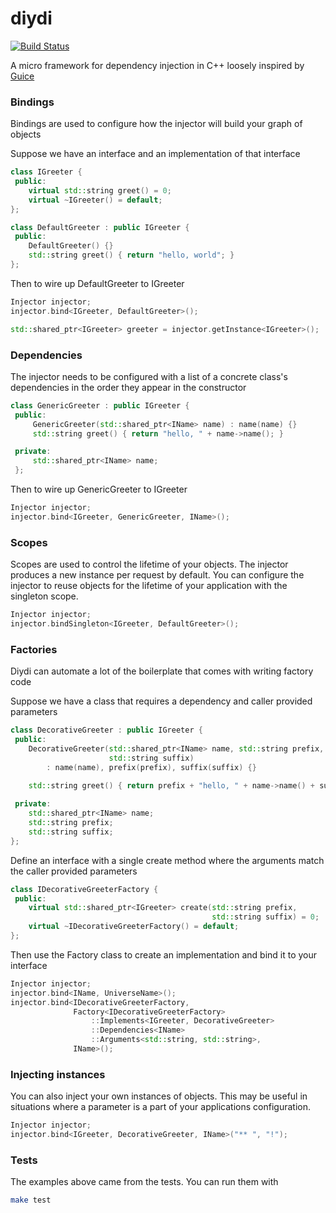# diydi

[![Build Status](https://travis-ci.org/kylewalters18/diydi.svg?branch=master)](https://travis-ci.org/kylewalters18/diydi)

A micro framework for dependency injection in C++ loosely inspired by [Guice](https://github.com/google/guice)

### Bindings

  Bindings are used to configure how the injector will build your graph of objects
  
  Suppose we have an interface and an implementation of that interface
  
  ```cpp
  class IGreeter {
   public:
      virtual std::string greet() = 0;
      virtual ~IGreeter() = default;
  };
  
  class DefaultGreeter : public IGreeter {
   public:
      DefaultGreeter() {}
      std::string greet() { return "hello, world"; }
  };
  ```
  
  Then to wire up DefaultGreeter to IGreeter
  
  ```cpp
  Injector injector;
  injector.bind<IGreeter, DefaultGreeter>();
  
  std::shared_ptr<IGreeter> greeter = injector.getInstance<IGreeter>();
  ```

### Dependencies

  The injector needs to be configured with a list of a concrete class's dependencies in the order they appear in the constructor

  ```cpp
  class GenericGreeter : public IGreeter {
   public:
       GenericGreeter(std::shared_ptr<IName> name) : name(name) {}
       std::string greet() { return "hello, " + name->name(); }

   private:
       std::shared_ptr<IName> name;
   };
   ```
   
   Then to wire up GenericGreeter to IGreeter
  
   ```cpp
   Injector injector;
   injector.bind<IGreeter, GenericGreeter, IName>();
   ```
  
### Scopes

  Scopes are used to control the lifetime of your objects. The injector produces a new instance per request by default. You can configure the injector to reuse objects for the lifetime of your application with the singleton scope.
  
  ```cpp
  Injector injector;
  injector.bindSingleton<IGreeter, DefaultGreeter>();
  ```
  
### Factories

  Diydi can automate a lot of the boilerplate that comes with writing factory code
  
  Suppose we have a class that requires a dependency and caller provided parameters
  
  ```cpp
  class DecorativeGreeter : public IGreeter {
   public:
      DecorativeGreeter(std::shared_ptr<IName> name, std::string prefix,
                        std::string suffix)
          : name(name), prefix(prefix), suffix(suffix) {}
      
      std::string greet() { return prefix + "hello, " + name->name() + suffix; }

   private:
      std::shared_ptr<IName> name;
      std::string prefix;
      std::string suffix;
  };
  ```
  
  Define an interface with a single create method where the arguments match the caller provided parameters
  
  ```cpp
  class IDecorativeGreeterFactory {
   public:
      virtual std::shared_ptr<IGreeter> create(std::string prefix,
                                               std::string suffix) = 0;
      virtual ~IDecorativeGreeterFactory() = default;
  };
  ```
  
  Then use the Factory class to create an implementation and bind it to your interface
  
  ```cpp
  Injector injector;
  injector.bind<IName, UniverseName>();
  injector.bind<IDecorativeGreeterFactory,
                Factory<IDecorativeGreeterFactory>
                    ::Implements<IGreeter, DecorativeGreeter>
                    ::Dependencies<IName>
                    ::Arguments<std::string, std::string>,
                IName>();
  ```

### Injecting instances

  You can also inject your own instances of objects. This may be useful in situations where a parameter is a part of your applications configuration.
    
  ```cpp
  Injector injector;
  injector.bind<IGreeter, DecorativeGreeter, IName>("** ", "!");
  ```

### Tests

  The examples above came from the tests. You can run them with

  ```sh
  make test
  ```

